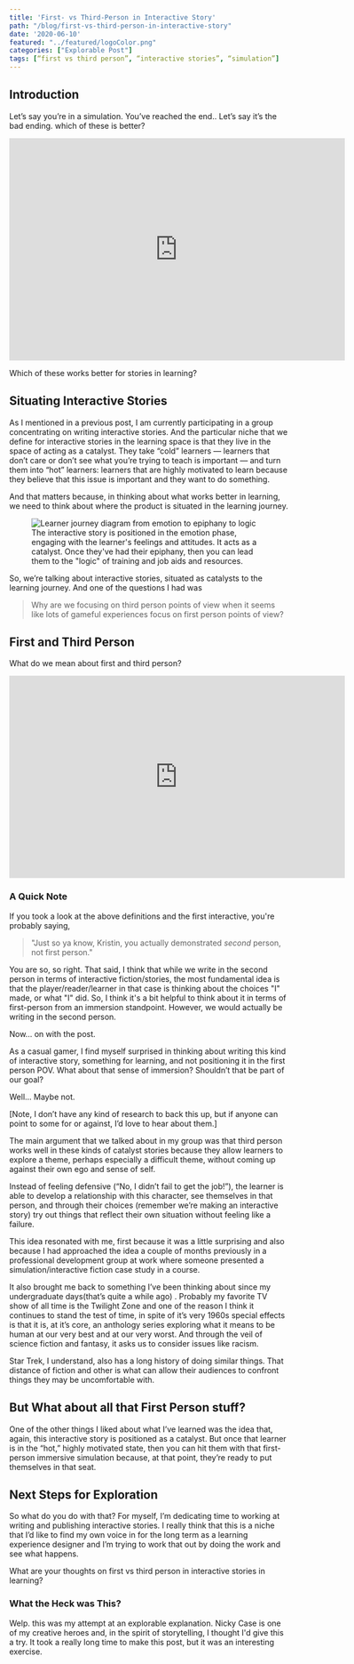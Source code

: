 ```yaml
---
title: 'First- vs Third-Person in Interactive Story'
path: "/blog/first-vs-third-person-in-interactive-story"
date: '2020-06-10'
featured: "../featured/logoColor.png"
categories: ["Explorable Post"]
tags: [“first vs third person”, “interactive stories”, “simulation”]
---
```


## Introduction
Let’s say you’re in a simulation. You’ve reached the end.. Let’s say it’s the bad ending. which of these is better?

<iframe src="https://s3.amazonaws.com/explorables.knanthony.com/firstvthird/FirstvThirdTwine.html" width="605" height="400" allowfullscreen="" webkitallowfullscreen="" mozallowfullscreen="" frameBorder="0"></iframe>

Which of these works better for stories in learning?

## Situating Interactive Stories
As I mentioned in a previous post, I am currently participating in a group concentrating on writing interactive stories. And the particular niche that we define for interactive stories in the learning space is that they live in the space of acting as a catalyst. They take “cold” learners — learners that don’t care or don’t see what you’re trying to teach is important — and turn them into “hot” learners: learners that are highly motivated to learn because they believe that this issue is important and they want to do something.

And that matters because, in thinking about what works better in learning, we need to think about where the product is situated in the learning journey.

<figure>
    <img
    sizes="(max-width: 810px) 100vw, 810px"
    srcset="https://res.cloudinary.com/dhdaswa6t/image/upload/f_auto,q_60,w_203/v1530396697/blog/Learner_Journeyv2.png 203w,
            https://res.cloudinary.com/dhdaswa6t/image/upload/f_auto,q_60,w_405/v1530396697/blog/Learner_Journeyv2.png 405w,
            https://res.cloudinary.com/dhdaswa6t/image/upload/f_auto,q_60,w_810/v1530396697/blog/Learner_Journeyv2.png 810w,
            https://res.cloudinary.com/dhdaswa6t/image/upload/f_auto,q_60,w_1215/v1530396697/blog/Learner_Journeyv2.png 1215w"
    src="https://res.cloudinary.com/dhdaswa6t/image/upload/f_auto,q_60,w_810/v1530396697/blog/Learner_Journeyv2.png"
    alt="Learner journey diagram from emotion to epiphany to logic" />
  <figcaption>The interactive story is positioned in the emotion phase, engaging with the learner's feelings and attitudes. It acts as a catalyst. Once they've had their epiphany, then you can lead them to the "logic" of training and job aids and resources.</figcaption>
</figure>

So, we’re talking about interactive stories, situated as catalysts to the learning journey. And one of the questions I had was 

> Why are we focusing on third person points of view when it seems like lots of gameful experiences focus on first person points of view?

## First and Third Person
What do we mean about first and third person?

<iframe src="https://s3.amazonaws.com/explorables.knanthony.com/firstvthird/firstvthird.html" width="605" height="364" allowfullscreen="" webkitallowfullscreen="" mozallowfullscreen="" frameBorder="0"></iframe>

### A Quick Note
If you took a look at the above definitions and the first interactive, you're probably saying, 

> "Just so ya know, Kristin, you actually demonstrated *second* person, not first person."

You are so, so right. That said, I think that while we write in the second person in terms of interactive fiction/stories, the most fundamental idea is that the player/reader/learner in that case is thinking about the choices "I" made, or what "I" did. So, I think it's a bit helpful to think about it in terms of first-person from an immersion standpoint. However, we would actually be writing in the second person.

Now... on with the post.

As a casual gamer, I find myself surprised in thinking about writing this kind of interactive story, something for learning, and not positioning it in the first person POV. What about that sense of immersion? Shouldn’t that be part of our goal?

Well… Maybe not.

[Note, I don’t have any kind of research to back this up, but if anyone can point to some for or against, I’d love to hear about them.]

The main argument that we talked about in my group was that third person works well in these kinds of catalyst stories because they allow learners to explore a theme, perhaps especially a difficult theme, without coming up against their own ego and sense of self.  

Instead of feeling defensive (“No, I didn’t fail to get the job!”), the learner is able to develop a relationship with this character, see themselves in that person, and through their choices (remember we’re making an interactive story) try out things that reflect their own situation without feeling like a failure. 

This idea resonated with me, first because it was a little surprising and also because I had approached the idea a couple of months previously in a professional development group at work where someone presented a simulation/interactive fiction case study in a course. 

It also brought me back to something I’ve been thinking about since my undergraduate days(that’s quite a while ago) . Probably my favorite TV show of all time is the Twilight Zone and one of the reason I think it continues to stand the test of time, in spite of it’s very 1960s special effects is that it is, at it’s core, an anthology series exploring what it means to be human at our very best and at our very worst. And through the veil of science fiction and fantasy, it asks us to consider issues like racism. 

Star Trek, I understand, also has a long history of doing similar things. That distance of fiction and other is what can allow their audiences to confront things they may be uncomfortable with.

## But What about all that First Person stuff?
One of the other things I liked about what I’ve learned was the idea that, again, this interactive story is positioned as a catalyst. But once that learner is in the “hot,” highly motivated state, then you can hit them with that first-person immersive simulation because, at that point, they’re ready to put themselves in that seat. 

## Next Steps for Exploration
So what do you do with that? For myself, I’m dedicating time to working at writing and publishing interactive stories. I really think that this is a niche that I’d like to find my own voice in for the long term as a learning experience designer and I’m trying to work that out by doing the work and see what happens.

What are your thoughts on first vs third person in interactive stories in learning?

### What the Heck was This?

Welp. this was my attempt at an explorable explanation. Nicky Case is one of my creative heroes and, in the spirit of storytelling, I thought I'd give this a try. It took a really long time to make this post, but it was an interesting exercise.